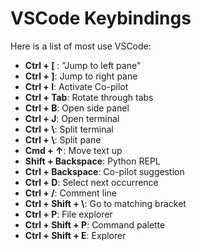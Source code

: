 # VSCode Keybindings

Here is a list of most use VSCode:

- **Ctrl + [** : "Jump to left pane"
- **Ctrl + ]**: Jump to right pane
- **Ctrl + I**: Activate Co-pilot
- **Ctrl + Tab**: Rotate through tabs
- **Ctrl + B**: Open side panel
- **Ctrl + J**: Open terminal
- **Ctrl + \\**: Split terminal
- **Ctrl + \\**: Split pane
- **Cmd + ↑**: Move text up
- **Shift + Backspace**: Python REPL
- **Ctrl + Backspace**: Co-pilot suggestion
- **Ctrl + D**: Select next occurrence
- **Ctrl + /**: Comment line
- **Ctrl + Shift + \\**: Go to matching bracket
- **Ctrl + P**: File explorer
- **Ctrl + Shift + P**: Command palette
- **Ctrl + Shift + E**: Explorer
